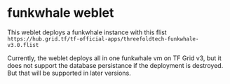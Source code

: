 # funkwhale weblet

This weblet deploys a funkwhale instance with this flist
`https://hub.grid.tf/tf-official-apps/threefoldtech-funkwhale-v3.0.flist`

Currently, the weblet deploys all in one funkwhale vm on TF Grid v3, but it does not support the database persistance if the deployment is destroyed. But that will be supported in later versions.
